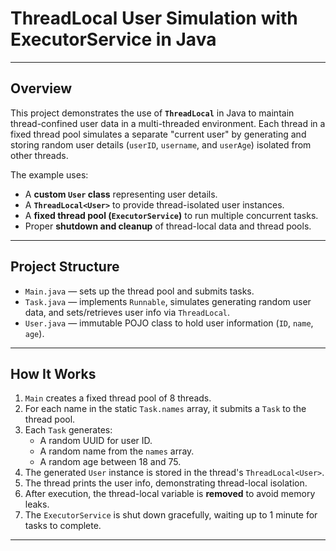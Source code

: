 # ThreadLocal User Simulation with ExecutorService in Java

---

## Overview

This project demonstrates the use of **`ThreadLocal`** in Java to maintain thread-confined user data in a multi-threaded environment. Each thread in a fixed thread pool simulates a separate "current user" by generating and storing random user details (`userID`, `username`, and `userAge`) isolated from other threads.

The example uses:

- A **custom `User` class** representing user details.
- A **`ThreadLocal<User>`** to provide thread-isolated user instances.
- A **fixed thread pool (`ExecutorService`)** to run multiple concurrent tasks.
- Proper **shutdown and cleanup** of thread-local data and thread pools.

---

## Project Structure

- `Main.java` — sets up the thread pool and submits tasks.
- `Task.java` — implements `Runnable`, simulates generating random user data, and sets/retrieves user info via `ThreadLocal`.
- `User.java` — immutable POJO class to hold user information (`ID`, `name`, `age`).

---

## How It Works

1. `Main` creates a fixed thread pool of 8 threads.
2. For each name in the static `Task.names` array, it submits a `Task` to the thread pool.
3. Each `Task` generates:
   - A random UUID for user ID.
   - A random name from the `names` array.
   - A random age between 18 and 75.
4. The generated `User` instance is stored in the thread's `ThreadLocal<User>`.
5. The thread prints the user info, demonstrating thread-local isolation.
6. After execution, the thread-local variable is **removed** to avoid memory leaks.
7. The `ExecutorService` is shut down gracefully, waiting up to 1 minute for tasks to complete.

---
